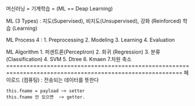 머신러닝 = 기계학습 = (ML == Deap Learning) 

ML (3 Types) :  지도(Supervised), 비지도(Unsupervised), 강화 (Reinforced) 학습 (Learning)

ML Process 4 :
    1. Preprocessing
    2. Modeling
    3. Learning
    4. Evaluation

ML Algorithm
    1. 퍼센트론(Perceptron)
    2. 회귀 (Regression)
    3. 분류 (Classification)
    4. SVM
    5. Dtree
    6. Kmaen
    7.차원 축소
    ==========================================================================================================
    페이로드 (컴퓨팅) : 전송되는 데이터를 뜻한다
    
    this.fname = payload ~> setter
    this.fname 만 있으면  ~> getter. 